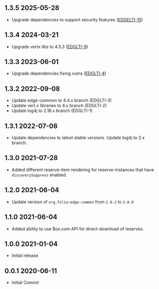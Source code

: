 ## 1.3.5 2025-05-28
* Upgrade dependencies to support security features ([EDGELTI-15](https://folio-org.atlassian.net/browse/EDGLTI-15))

## 1.3.4 2024-03-21
* Upgrade vertx libs to 4.5.3 ([EDGLTI-9](https://folio-org.atlassian.net/browse/EDGLTI-9))

## 1.3.3 2023-06-01
* Upgrade dependencies fixing vulns ([EDGLTI-4](https://issues.folio.org/browse/EDGLTI-4))

## 1.3.2 2022-09-08
* Update edge-common to 4.4.x branch (EDGLTI-3)
* Update vert.x libraries to 4.x branch (EDGLTI-2)
* Update log4j to 2.18.x branch (EDGLTI-1)

## 1.3.1 2022-07-08
* Update dependencies to latest stable versions. Update log4j to 2.x branch.

## 1.3.0 2021-07-28
* Added different reserve-item rendering for reserve-instances that have `discoverySuppress` enabled.

## 1.2.0 2021-06-04
* Update version of `org.folio:edge-common` from `2.0.2` to `3.0.0`

## 1.1.0 2021-06-04
* Added ability to use Box.com API for direct-download of reserves.

## 1.0.0 2021-01-04
* Initial release

## 0.0.1 2020-06-11
 * Initial Commit

